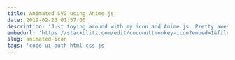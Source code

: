 ```yaml
---
title: Animated SVG using Anime.js
date: 2019-02-23 01:57:00
description: 'Just toying around with my icon and Anime.js. Pretty awesome library! Definitely more to come from this.'
embedurl: 'https://stackblitz.com/edit/coconuttmonkey-icon?embed=1&file=index.html&hideExplorer=1&hideNavigation=1&view=preview'
slug: animated-icon
tags: 'code ui auth html css js'
---
```

